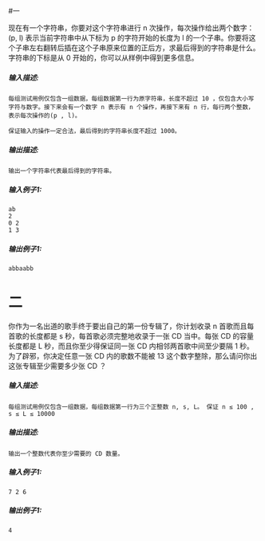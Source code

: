 #一

现在有一个字符串，你要对这个字符串进行 n 次操作，每次操作给出两个数字：(p, l) 表示当前字符串中从下标为 p 的字符开始的长度为 l 的一个子串。你要将这个子串左右翻转后插在这个子串原来位置的正后方，求最后得到的字符串是什么。字符串的下标是从 0 开始的，你可以从样例中得到更多信息。

##### **输入描述:**

```
每组测试用例仅包含一组数据，每组数据第一行为原字符串，长度不超过 10 ，仅包含大小写字符与数字。接下来会有一个数字 n 表示有 n 个操作，再接下来有 n 行，每行两个整数，表示每次操作的(p , l)。

保证输入的操作一定合法，最后得到的字符串长度不超过 1000。
```

##### **输出描述:**

```
输出一个字符串代表最后得到的字符串。
```

##### **输入例子1:**

```
ab
2
0 2
1 3
```

##### **输出例子1:**

```
abbaabb
```

# 二

你作为一名出道的歌手终于要出自己的第一份专辑了，你计划收录 n 首歌而且每首歌的长度都是 s 秒，每首歌必须完整地收录于一张 CD 当中。每张 CD 的容量长度都是 L 秒，而且你至少得保证同一张 CD 内相邻两首歌中间至少要隔 1 秒。为了辟邪，你决定任意一张 CD 内的歌数不能被 13 这个数字整除，那么请问你出这张专辑至少需要多少张 CD ？

##### **输入描述:**

```
每组测试用例仅包含一组数据，每组数据第一行为三个正整数 n, s, L。 保证 n ≤ 100 , s ≤ L ≤ 10000 
```

##### **输出描述:**

```
输出一个整数代表你至少需要的 CD 数量。
```

##### **输入例子1:**

```
7 2 6
```

##### **输出例子1:**

```
4
```


